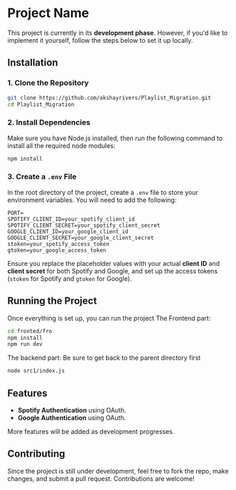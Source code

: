 
# Project Name

This project is currently in its **development phase**. However, if you'd like to implement it yourself, follow the steps below to set it up locally.

## Installation

### 1. Clone the Repository
```bash
git clone https://github.com/akshayrivers/Playlist_Migration.git
cd Playlist_Migration
```

### 2. Install Dependencies
Make sure you have Node.js installed, then run the following command to install all the required node modules:

```bash
npm install
```

### 3. Create a `.env` File
In the root directory of the project, create a `.env` file to store your environment variables. You will need to add the following:

```
PORT=
SPOTIFY_CLIENT_ID=your_spotify_client_id
SPOTIFY_CLIENT_SECRET=your_spotify_client_secret
GOOGLE_CLIENT_ID=your_google_client_id
GOOGLE_CLIENT_SECRET=your_google_client_secret
stoken=your_spotify_access_token
gtoken=your_google_access_token
```

Ensure you replace the placeholder values with your actual **client ID** and **client secret** for both Spotify and Google, and set up the access tokens (`stoken` for Spotify and `gtoken` for Google).

## Running the Project
Once everything is set up, you can run the project 
The Frontend part:
```bash
cd fronted/fro
npm install
npm run dev
```
The backend part:
Be sure to get back to the parent directory first 
```bash
node src1/index.js
```

## Features
- **Spotify Authentication** using OAuth.
- **Google Authentication** using OAuth.
  
More features will be added as development progresses.

## Contributing
Since the project is still under development, feel free to fork the repo, make changes, and submit a pull request. Contributions are welcome!

